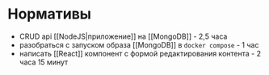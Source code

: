# Нормативы

- CRUD api [[NodeJS|приложение]] на [[MongoDB]] - 2,5 часа
- разобраться с запуском образа [[MongoDB]] в `docker compose` - 1 час
- написать [[React]] компонент с формой редактирования контента - 2 часа 15 минут